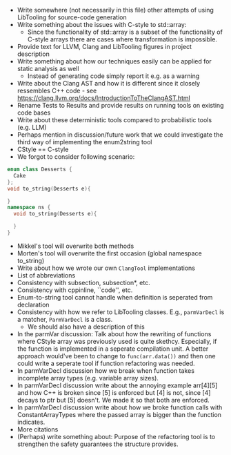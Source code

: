 - Write somewhere (not necessarily in this file) other attempts of using LibTooling for source-code generation
- Write something about the issues with C-style to std::array:
  - Since the functionality of std::array is a subset of the functionality of C-style arrays there are cases where transformation is impossible.
- Provide text for LLVM, Clang and LibTooling figures in project description
- Write something about how our techniques easily can be applied for static analysis as well
  - Instead of generating code simply report it e.g. as a warning
- Write about the Clang AST and how it is different since it closely ressembles C++ code - see https://clang.llvm.org/docs/IntroductionToTheClangAST.html
- Rename Tests to Results and provide results on running tools on existing code bases
- Write about these deterministic tools compared to probabilistic tools (e.g. LLM)
- Perhaps mention in discussion/future work that we could investigate the third way of implementing the enum2string tool
- CStyle == C-style
- We forgot to consider following scenario:

```cpp
enum class Desserts {
  Cake
};
void to_string(Desserts e){

}
namespace ns {
  void to_string(Desserts e){

  }
}
```
  - Mikkel's tool will overwrite both methods
  - Morten's tool will overwrite the first occasion (global namespace to_string)
- Write about how we wrote our own `ClangTool` implementations
- List of abbreviations
- Consistency with subsection, subsection*, etc.
- Consistency with cppinline, ``code'', etc.
- Enum-to-string tool cannot handle when definition is seperated from declaration
- Consistency with how we refer to LibTooling classes. E.g., `parmVarDecl` is a matcher, `ParmVarDecl` is a class.
  - We should also have a description of this
- In the parmVar discussion: Talk about how the rewriting of functions where CStyle array was previously used is quite skethcy. Especially, if the function is implemented in a seperate compilation unit. A better approach would've been to change to `func(arr.data())` and then one could write a seperate tool if function refactoring was needed.
- In parmVarDecl discussion how we break when function takes incomplete array types (e.g. variable array sizes).
- In parmVarDecl discussion write about the annoying example arr[4][5] and how C++ is broken since [5] is enforced but [4] is not, since [4] decays to ptr but [5] doesn't. We made it so that both are enforced.
- In parmVarDecl discussion write about how we broke function calls with ConstantArrayTypes where the passed array is bigger than the function indicates.
- More citations
- (Perhaps) write something about: Purpose of the refactoring tool is to strengthen the safety guarantees the structure provides.